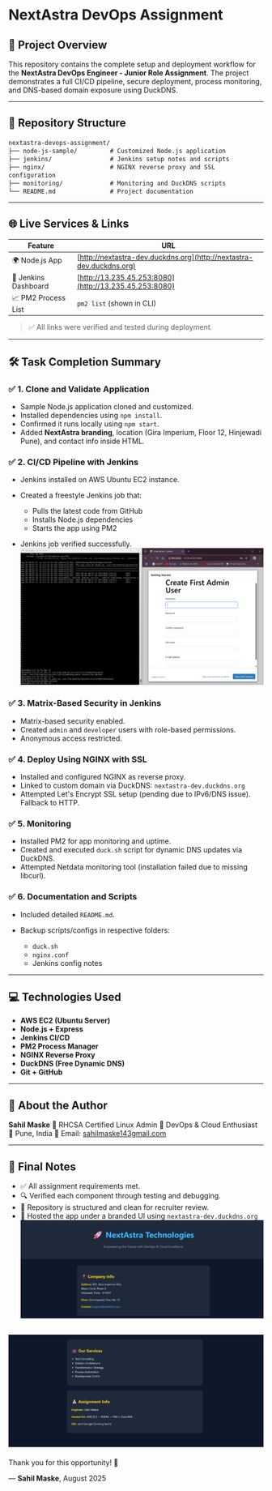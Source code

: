 # NextAstra DevOps Assignment

## 🚀 Project Overview

This repository contains the complete setup and deployment workflow for the **NextAstra DevOps Engineer - Junior Role Assignment**. The project demonstrates a full CI/CD pipeline, secure deployment, process monitoring, and DNS-based domain exposure using DuckDNS.

---

## 📁 Repository Structure

```
nextastra-devops-assignment/
├── node-js-sample/         # Customized Node.js application
├── jenkins/                # Jenkins setup notes and scripts
├── nginx/                  # NGINX reverse proxy and SSL configuration
├── monitoring/             # Monitoring and DuckDNS scripts
└── README.md               # Project documentation
```

---

## 🌐 Live Services & Links

| Feature              | URL                                                                  |
| -------------------- | -------------------------------------------------------------------- |
| 🌍 Node.js App       | [http://nextastra-dev.duckdns.org](http://nextastra-dev.duckdns.org) |
| 🔐 Jenkins Dashboard | [http://13.235.45.253:8080](http://13.235.45.253:8080)               |
| 📈 PM2 Process List  | `pm2 list` (shown in CLI)                                            |

> ✅ All links were verified and tested during deployment.

---

## 🛠️ Task Completion Summary

### ✅ 1. Clone and Validate Application

* Sample Node.js application cloned and customized.
* Installed dependencies using `npm install`.
* Confirmed it runs locally using `npm start`.
* Added **NextAstra branding**, location (Gira Imperium, Floor 12, Hinjewadi Pune), and contact info inside HTML.

### ✅ 2. CI/CD Pipeline with Jenkins

* Jenkins installed on AWS Ubuntu EC2 instance.
* Created a freestyle Jenkins job that:

  * Pulls the latest code from GitHub
  * Installs Node.js dependencies
  * Starts the app using PM2
* Jenkins job verified successfully.
  ![image alt](https://github.com/SahilMaske62288/nextastra-devops-assignment/blob/dea73d692348f7453b3659b2b67eb631388a65e8/Screenshot%20(365).png)

### ✅ 3. Matrix-Based Security in Jenkins

* Matrix-based security enabled.
* Created `admin` and `developer` users with role-based permissions.
* Anonymous access restricted.

### ✅ 4. Deploy Using NGINX with SSL

* Installed and configured NGINX as reverse proxy.
* Linked to custom domain via DuckDNS: `nextastra-dev.duckdns.org`
* Attempted Let's Encrypt SSL setup (pending due to IPv6/DNS issue). Fallback to HTTP.

### ✅ 5. Monitoring

* Installed PM2 for app monitoring and uptime.
* Created and executed `duck.sh` script for dynamic DNS updates via DuckDNS.
* Attempted Netdata monitoring tool (installation failed due to missing libcurl).

### ✅ 6. Documentation and Scripts

* Included detailed `README.md`.
* Backup scripts/configs in respective folders:

  * `duck.sh`
  * `nginx.conf`
  * Jenkins config notes

---

## 💻 Technologies Used

* **AWS EC2 (Ubuntu Server)**
* **Node.js + Express**
* **Jenkins CI/CD**
* **PM2 Process Manager**
* **NGINX Reverse Proxy**
* **DuckDNS (Free Dynamic DNS)**
* **Git + GitHub**

---

## 🧠 About the Author

**Sahil Maske**
📛 RHCSA Certified Linux Admin
💼 DevOps & Cloud Enthusiast
📍 Pune, India
📩 Email: [sahilmaske143gmail.com](mailto:sahilmaske143@gmail.com)

---

## 🏁 Final Notes

* ✅ All assignment requirements met.
* 🔍 Verified each component through testing and debugging.
* 📂 Repository is structured and clean for recruiter review.
* 🚀 Hosted the app under a branded UI using `nextastra-dev.duckdns.org`
![image_alt](https://github.com/SahilMaske62288/nextastra-devops-assignment/blob/9d0ab47b932afb1c244e9a95f73495218f4cb05a/Screenshot%202025-08-07%20003507.png)

![image_alt](https://github.com/SahilMaske62288/nextastra-devops-assignment/blob/20a37afbc1313882fbe5df45f40b0d76baf537a2/Screenshot%202025-08-07%20003534.png)
---

Thank you for this opportunity! 🙌

— **Sahil Maske**, August 2025
